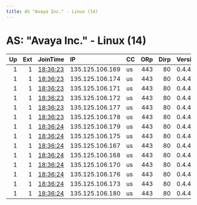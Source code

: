 ```yaml
---
title: AS "Avaya Inc." - Linux (14)
---
```


# AS: "Avaya Inc." - Linux (14)

|   Up |   Ext | JoinTime                                                                                            | IP              | CC   |   ORp |   Dirp | Version   | Contact                   | Nickname        |   eFamMembers |
|-----:|------:|:----------------------------------------------------------------------------------------------------|:----------------|:-----|------:|-------:|:----------|:--------------------------|:----------------|--------------:|
|    1 |     1 | [18:36:23](https://metrics.torproject.org/rs.html#details/4A5945896404854432175A53E042AA6B2792DDE9) | 135.125.106.169 | us   |   443 |     80 | 0.4.4.6   | url:https://relaystor.xyz | relaystordotxyz |            41 |
|    1 |     1 | [18:36:23](https://metrics.torproject.org/rs.html#details/721C220C6CA9CF64D359C43377E61B6AE0E7A2CD) | 135.125.106.174 | us   |   443 |     80 | 0.4.4.6   | url:https://relaystor.xyz | relaystordotxyz |            41 |
|    1 |     1 | [18:36:23](https://metrics.torproject.org/rs.html#details/8FC065C5B160735C2831EE090030BBD14D67DCAB) | 135.125.106.171 | us   |   443 |     80 | 0.4.4.6   | url:https://relaystor.xyz | relaystordotxyz |            41 |
|    1 |     1 | [18:36:23](https://metrics.torproject.org/rs.html#details/C1D517CFB140777C73D4F21086F3928385DA168F) | 135.125.106.172 | us   |   443 |     80 | 0.4.4.6   | url:https://relaystor.xyz | relaystordotxyz |            41 |
|    1 |     1 | [18:36:23](https://metrics.torproject.org/rs.html#details/E37900B1B541C3441B4156B9DFD11311118011FB) | 135.125.106.177 | us   |   443 |     80 | 0.4.4.6   | url:https://relaystor.xyz | relaystordotxyz |            41 |
|    1 |     1 | [18:36:23](https://metrics.torproject.org/rs.html#details/E7483F379FF4AADC38C94E836F3698A6C83EF9A1) | 135.125.106.178 | us   |   443 |     80 | 0.4.4.6   | url:https://relaystor.xyz | relaystordotxyz |            41 |
|    1 |     1 | [18:36:24](https://metrics.torproject.org/rs.html#details/5D600AE5AC7E436D9D63EDAE55327977FF5474AE) | 135.125.106.179 | us   |   443 |     80 | 0.4.4.6   | url:https://relaystor.xyz | relaystordotxyz |            41 |
|    1 |     1 | [18:36:24](https://metrics.torproject.org/rs.html#details/774EE416DC8D150CA0E416DFF8E837AF9F84EDA4) | 135.125.106.175 | us   |   443 |     80 | 0.4.4.6   | url:https://relaystor.xyz | relaystordotxyz |            41 |
|    1 |     1 | [18:36:24](https://metrics.torproject.org/rs.html#details/A32081BA26979FF7B3A768A012E680D6A6CACD6C) | 135.125.106.167 | us   |   443 |     80 | 0.4.4.6   | url:https://relaystor.xyz | relaystordotxyz |            41 |
|    1 |     1 | [18:36:24](https://metrics.torproject.org/rs.html#details/A902E660464967EA496341473B1776EC7A6A35D8) | 135.125.106.168 | us   |   443 |     80 | 0.4.4.6   | url:https://relaystor.xyz | relaystordotxyz |            41 |
|    1 |     1 | [18:36:24](https://metrics.torproject.org/rs.html#details/CC166C16B6B21CC963AB98117BD61371DF53A9E9) | 135.125.106.170 | us   |   443 |     80 | 0.4.4.6   | url:https://relaystor.xyz | relaystordotxyz |            41 |
|    1 |     1 | [18:36:24](https://metrics.torproject.org/rs.html#details/E4FE3B4813DC8DDB2D876140AAFE39E3250683C4) | 135.125.106.176 | us   |   443 |     80 | 0.4.4.6   | url:https://relaystor.xyz | relaystordotxyz |            41 |
|    1 |     1 | [18:36:24](https://metrics.torproject.org/rs.html#details/EAB91BBCCF74F42A3F2275634509EB7B77731AD5) | 135.125.106.173 | us   |   443 |     80 | 0.4.4.6   | url:https://relaystor.xyz | relaystordotxyz |            41 |
|    1 |     1 | [18:36:24](https://metrics.torproject.org/rs.html#details/ED4AF159853774774CC47F9AA9A0435E5F23B75E) | 135.125.106.180 | us   |   443 |     80 | 0.4.4.6   | url:https://relaystor.xyz | relaystordotxyz |            41 |
